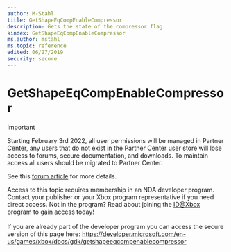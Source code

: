 ```yaml
---
author: M-Stahl
title: GetShapeEqCompEnableCompressor
description: Gets the state of the compressor flag.
kindex: GetShapeEqCompEnableCompressor
ms.author: mstahl
ms.topic: reference
edited: 06/27/2019
security: secure
---
```


# GetShapeEqCompEnableCompressor
> [!IMPORTANT]
> Starting February 3rd 2022, all user permissions will be managed in Partner Center, any users that do not exist in the Partner Center user store will lose access to forums, secure documentation, and downloads. To maintain access all users should be migrated to Partner Center. <p></p>See this <a href="https://forums.xboxlive.com/articles/132187/breaking-change-user-access-for-forums-secure-docu.html">forum article</a> for more details.  

 Access to this topic requires membership in an NDA developer program. Contact your publisher or your Xbox program representative if you need direct access. Not in the program? Read about joining the <a href="https://www.xbox.com/Developers/id">ID@Xbox</a> program to gain access today!  <br/><br/>If you are already part of the developer program you can access the secure version of this page here: <a target="_blank" href="https://developer.microsoft.com/en-us/games/xbox/docs/gdk/getshapeeqcompenablecompressor">https://developer.microsoft.com/en-us/games/xbox/docs/gdk/getshapeeqcompenablecompressor</a>